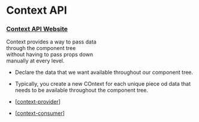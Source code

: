 # Context API

### [Context API Website](https://reactjs.org/docs/context.html)

Context provides a way to pass data\
through the component tree\
without having to pass props down\
manually at every level.

- Declare the data that we want available throughout our component tree.
- Typically, you create a new COntext for each unique piece od data that needs to be available throughout the component tree.

- [[context-provider]]
- [[context-consumer]]

[//begin]: # "Autogenerated link references for markdown compatibility"
[context-provider]: context-provider "Provider"
[context-consumer]: context-consumer "Consumer"
[//end]: # "Autogenerated link references"